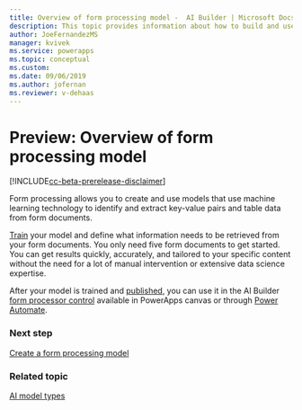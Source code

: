 ```yaml
---
title: Overview of form processing model -  AI Builder | Microsoft Docs
description: This topic provides information about how to build and use form processing models in AI Builder.
author: JoeFernandezMS
manager: kvivek
ms.service: powerapps
ms.topic: conceptual
ms.custom: 
ms.date: 09/06/2019
ms.author: jofernan
ms.reviewer: v-dehaas
---
```


# Preview: Overview of form processing model

[!INCLUDE[cc-beta-prerelease-disclaimer](./includes/cc-beta-prerelease-disclaimer.md)]

Form processing allows you to create and use models that use machine learning technology to identify and extract key-value pairs and table data from form documents.

[Train](train-model.md) your model and define what information needs to be retrieved from your form documents. You only need five form documents to get started. You can get results quickly, accurately, and tailored to your specific content without the need for a lot of manual intervention or extensive data science expertise.

After your model is trained and [published](publish-model.md), you can use it in the AI Builder [form processor control](form-processor-component-in-powerapps.md) available in PowerApps canvas or through [Power Automate](form-processing-model-in-flow.md).

### Next step

[Create a form processing model](create-form-processing-model.md)

### Related topic

[AI model types](model-types.md)
